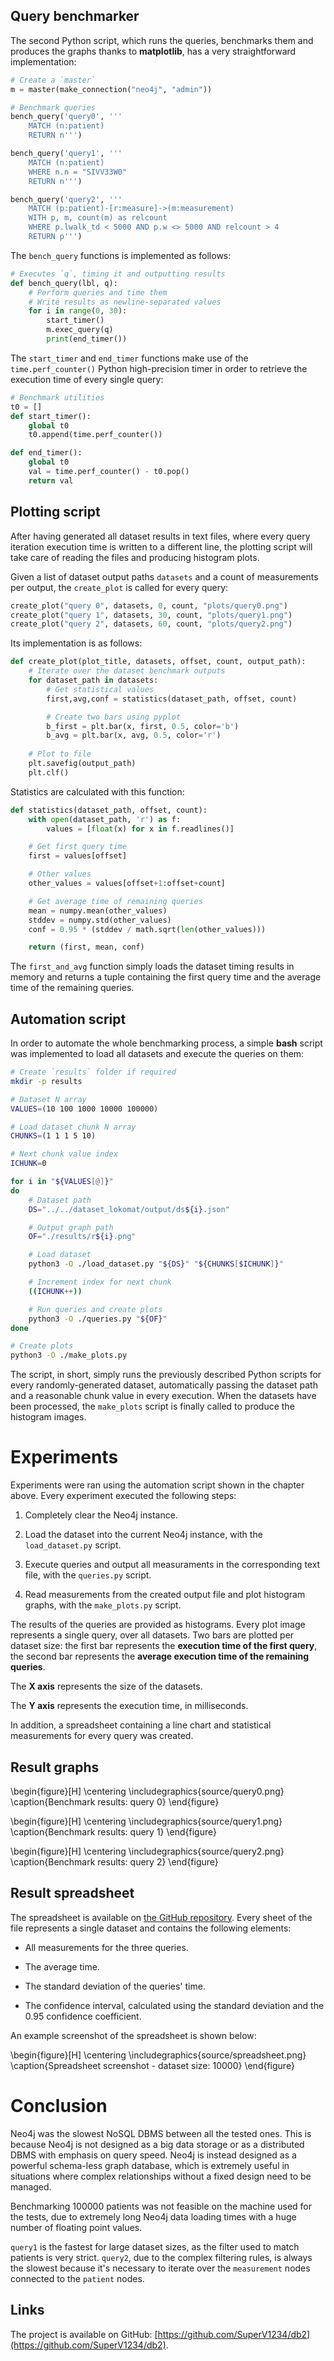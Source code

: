 

## Query benchmarker

The second Python script, which runs the queries, benchmarks them and produces the graphs thanks to **matplotlib**, has a very straightforward implementation:

```python
# Create a `master` 
m = master(make_connection("neo4j", "admin"))

# Benchmark queries
bench_query('query0', '''
    MATCH (n:patient)
    RETURN n''')

bench_query('query1', '''
    MATCH (n:patient)
    WHERE n.n = "SIVV33W0"
    RETURN n''')

bench_query('query2', '''
    MATCH (p:patient)-[r:measure]->(m:measurement)
    WITH p, m, count(m) as relcount
    WHERE p.lwalk_td < 5000 AND p.w <> 5000 AND relcount > 4
    RETURN p''')
```

The `bench_query` functions is implemented as follows:

```python
# Executes `q`, timing it and outputting results
def bench_query(lbl, q):
    # Perform queries and time them
    # Write results as newline-separated values
    for i in range(0, 30):
        start_timer()
        m.exec_query(q)
        print(end_timer())
```

The `start_timer` and `end_timer` functions make use of the `time.perf_counter()` Python high-precision timer in order to retrieve the execution time of every single query:

```python
# Benchmark utilities
t0 = []
def start_timer():
    global t0
    t0.append(time.perf_counter())

def end_timer():
    global t0
    val = time.perf_counter() - t0.pop()
    return val
```

## Plotting script

After having generated all dataset results in text files, where every query iteration execution time is written to a different line, the plotting script will take care of reading the files and producing histogram plots.

Given a list of dataset output paths `datasets` and a count of measurements per output, the `create_plot` is called for every query:

```python
create_plot("query 0", datasets, 0, count, "plots/query0.png")
create_plot("query 1", datasets, 30, count, "plots/query1.png")
create_plot("query 2", datasets, 60, count, "plots/query2.png")
```

Its implementation is as follows:

```python
def create_plot(plot_title, datasets, offset, count, output_path):
    # Iterate over the dataset benchmark outputs
    for dataset_path in datasets:
        # Get statistical values
        first,avg,conf = statistics(dataset_path, offset, count)

        # Create two bars using pyplot
        b_first = plt.bar(x, first, 0.5, color='b')
        b_avg = plt.bar(x, avg, 0.5, color='r')
    
    # Plot to file
    plt.savefig(output_path)
    plt.clf()
```

Statistics are calculated with this function:

```python
def statistics(dataset_path, offset, count):
    with open(dataset_path, 'r') as f:
        values = [float(x) for x in f.readlines()]

    # Get first query time
    first = values[offset]

    # Other values
    other_values = values[offset+1:offset+count]

    # Get average time of remaining queries
    mean = numpy.mean(other_values)
    stddev = numpy.std(other_values)
    conf = 0.95 * (stddev / math.sqrt(len(other_values)))

    return (first, mean, conf)
```

The `first_and_avg` function simply loads the dataset timing results in memory and returns a tuple containing the first query time and the average time of the remaining queries.

## Automation script

In order to automate the whole benchmarking process, a simple **bash** script was implemented to load all datasets and execute the queries on them:

```bash
# Create `results` folder if required
mkdir -p results

# Dataset N array
VALUES=(10 100 1000 10000 100000)

# Load dataset chunk N array
CHUNKS=(1 1 1 5 10)

# Next chunk value index
ICHUNK=0

for i in "${VALUES[@]}"
do
    # Dataset path
    DS="../../dataset_lokomat/output/ds${i}.json"

    # Output graph path
    OF="./results/r${i}.png"

    # Load dataset
    python3 -O ./load_dataset.py "${DS}" "${CHUNKS[$ICHUNK]}"

    # Increment index for next chunk
    ((ICHUNK++))

    # Run queries and create plots
    python3 -O ./queries.py "${OF}"
done

# Create plots
python3 -O ./make_plots.py
```

The script, in short, simply runs the previously described Python scripts for every randomly-generated dataset, automatically passing the dataset path and a reasonable chunk value in every execution. When the datasets have been processed, the `make_plots` script is finally called to produce the histogram images.


# Experiments

Experiments were ran using the automation script shown in the chapter above. Every experiment executed the following steps:

1. Completely clear the Neo4j instance.

2. Load the dataset into the current Neo4j instance, with the `load_dataset.py` script.

3. Execute queries and output all measuraments in the corresponding text file, with the `queries.py` script.

4. Read measurements from the created output file and plot histogram graphs, with the `make_plots.py` script.

The results of the queries are provided as histograms. Every plot image represents a single query, over all datasets. Two bars are plotted per dataset size: the first bar represents the **execution time of the first query**, the second bar represents the **average execution time of the remaining queries**.

The **X axis** represents the size of the datasets.

The **Y axis** represents the execution time, in milliseconds.

In addition, a spreadsheet containing a line chart and statistical measurements for every query was created.

## Result graphs

\begin{figure}[H]
\centering
\includegraphics{source/query0.png}
\caption{Benchmark results: query 0}
\end{figure}

\begin{figure}[H]
\centering
\includegraphics{source/query1.png}
\caption{Benchmark results: query 1}
\end{figure}

\begin{figure}[H]
\centering
\includegraphics{source/query2.png}
\caption{Benchmark results: query 2}
\end{figure}

## Result spreadsheet

The spreadsheet is available on [the GitHub repository](https://github.com/SuperV1234/db2). Every sheet of the file represents a single dataset and contains the following elements:

* All measurements for the three queries.

* The average time.

* The standard deviation of the queries' time.

* The confidence interval, calculated using the standard deviation and the $0.95$ confidence coefficient.

An example screenshot of the spreadsheet is shown below:


\begin{figure}[H]
\centering
\includegraphics{source/spreadsheet.png}
\caption{Spreadsheet screenshot - dataset size: 10000}
\end{figure}


# Conclusion

Neo4j was the slowest NoSQL DBMS between all the tested ones. This is because Neo4j is not designed as a big data storage or as a distributed DBMS with emphasis on query speed. Neo4j is instead designed as a powerful schema-less graph database, which is extremely useful in situations where complex relationships without a fixed design need to be managed.

Benchmarking 100000 patients was not feasible on the machine used for the tests, due to extremely long Neo4j data loading times with a huge number of floating point values.

`query1` is the fastest for large dataset sizes, as the filter used to match patients is very strict. `query2`, due to the complex filtering rules, is always the slowest because it's necessary to iterate over the `measurement` nodes connected to the `patient` nodes.



## Links

The project is available on GitHub: [https://github.com/SuperV1234/db2](https://github.com/SuperV1234/db2).